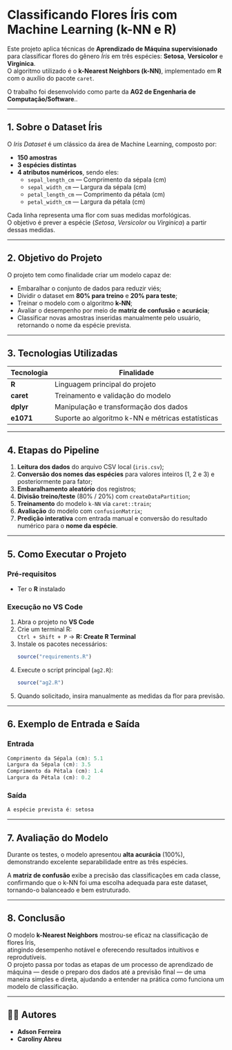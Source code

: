 # Classificando Flores Íris com Machine Learning (k-NN e R)

Este projeto aplica técnicas de **Aprendizado de Máquina supervisionado** para classificar flores do gênero *Íris* em três espécies: **Setosa**, **Versicolor** e **Virginica**.  
O algoritmo utilizado é o **k-Nearest Neighbors (k-NN)**, implementado em **R** com o auxílio do pacote `caret`.

O trabalho foi desenvolvido como parte da **AG2 de Engenharia de Computação/Software**..

---

## 1. Sobre o Dataset Íris

O *Iris Dataset* é um clássico da área de Machine Learning, composto por:

- **150 amostras**  
- **3 espécies distintas**  
- **4 atributos numéricos**, sendo eles:  
  - `sepal_length_cm` — Comprimento da sépala (cm)  
  - `sepal_width_cm` — Largura da sépala (cm)  
  - `petal_length_cm` — Comprimento da pétala (cm)  
  - `petal_width_cm` — Largura da pétala (cm)  

Cada linha representa uma flor com suas medidas morfológicas.  
O objetivo é prever a espécie (*Setosa*, *Versicolor* ou *Virginica*) a partir dessas medidas.

---

## 2. Objetivo do Projeto

O projeto tem como finalidade criar um modelo capaz de:

- Embaralhar o conjunto de dados para reduzir viés;  
- Dividir o dataset em **80% para treino** e **20% para teste**;  
- Treinar o modelo com o algoritmo **k-NN**;  
- Avaliar o desempenho por meio de **matriz de confusão** e **acurácia**;  
- Classificar novas amostras inseridas manualmente pelo usuário, retornando o nome da espécie prevista.

---

## 3. Tecnologias Utilizadas

| Tecnologia | Finalidade |
|-------------|-------------|
| **R** | Linguagem principal do projeto |
| **caret** | Treinamento e validação do modelo |
| **dplyr** | Manipulação e transformação dos dados |
| **e1071** | Suporte ao algoritmo k-NN e métricas estatísticas |

---

## 4. Etapas do Pipeline

1. **Leitura dos dados** do arquivo CSV local (`iris.csv`);  
2. **Conversão dos nomes das espécies** para valores inteiros (1, 2 e 3) e posteriormente para fator;  
3. **Embaralhamento aleatório** dos registros;  
4. **Divisão treino/teste** (80% / 20%) com `createDataPartition`;  
5. **Treinamento** do modelo `k-NN` via `caret::train`;  
6. **Avaliação** do modelo com `confusionMatrix`;  
7. **Predição interativa** com entrada manual e conversão do resultado numérico para o **nome da espécie**.

---

## 5. Como Executar o Projeto

### Pré-requisitos

- Ter o **R** instalado  

### Execução no VS Code

1. Abra o projeto no **VS Code**  
2. Crie um terminal R:  
   `Ctrl + Shift + P` → **R: Create R Terminal**  
3. Instale os pacotes necessários:  
   ```r
   source("requirements.R")
   ```
4. Execute o script principal (`ag2.R`):  
   ```r
   source("ag2.R")
   ```
5. Quando solicitado, insira manualmente as medidas da flor para previsão.

---

## 6. Exemplo de Entrada e Saída

### Entrada
```r
Comprimento da Sépala (cm): 5.1
Largura da Sépala (cm): 3.5
Comprimento da Pétala (cm): 1.4
Largura da Pétala (cm): 0.2
```

### Saída
```r
A espécie prevista é: setosa 
```

---

## 7. Avaliação do Modelo

Durante os testes, o modelo apresentou **alta acurácia** (100%),  
demonstrando excelente separabilidade entre as três espécies.  

A **matriz de confusão** exibe a precisão das classificações em cada classe,  
confirmando que o k-NN foi uma escolha adequada para este dataset, tornando-o balanceado e bem estruturado.

---

## 8. Conclusão

O modelo **k-Nearest Neighbors** mostrou-se eficaz na classificação de flores Íris,  
atingindo desempenho notável e oferecendo resultados intuitivos e reprodutíveis.  
O projeto passa por todas as etapas de um processo de aprendizado de máquina — desde o preparo dos dados até a previsão final — de uma maneira simples e direta, ajudando a entender na prática como funciona um modelo de classificação.

---

## 👩‍💻 Autores

- **Adson Ferreira**
- **Caroliny Abreu**
